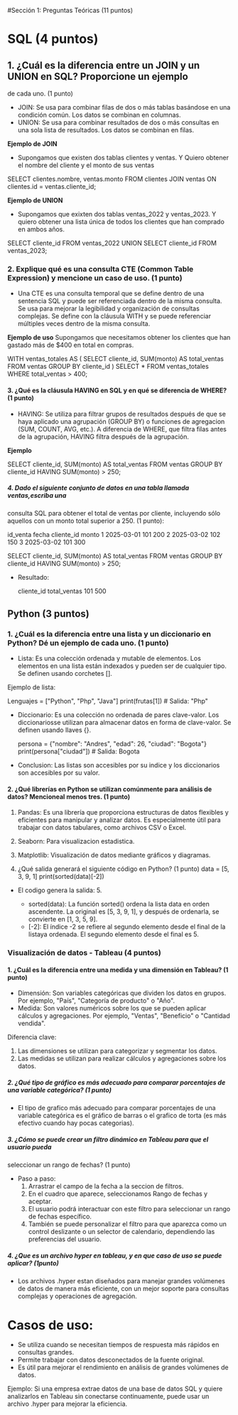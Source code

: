 #Sección 1: Preguntas Teóricas (11 puntos)

# **SQL (4 puntos)**

## 1. ¿Cuál es la diferencia entre un JOIN y un UNION en SQL? Proporcione un ejemplo
de cada uno. (1 punto)

- JOIN: Se usa para combinar filas de dos o más tablas basándose en una condición común. Los datos se combinan en columnas.
- UNION: Se usa para combinar resultados de dos o más consultas en una sola lista de resultados. Los datos se combinan en filas.

**Ejemplo de JOIN**

  - Supongamos que existen dos tablas clientes y ventas. Y Quiero obtener el nombre del cliente y el monto de sus ventas

  SELECT clientes.nombre, ventas.monto
  FROM clientes
  JOIN ventas ON clientes.id = ventas.cliente_id;

**Ejemplo de UNION**

  - Supongamos que exixten dos tablas ventas_2022 y ventas_2023. Y quiero obtener una lista única de todos los clientes que han comprado en ambos años.

  SELECT cliente_id FROM ventas_2022
  UNION
  SELECT cliente_id FROM ventas_2023;

### 2. Explique qué es una consulta CTE (Common Table Expression) y mencione un caso de uso. (1 punto)

- Una CTE es una consulta temporal que se define dentro de una sentencia SQL y puede ser referenciada dentro de la misma consulta. Se usa para mejorar la legibilidad y 
  organización de consultas complejas. Se define con la cláusula WITH y se puede referenciar múltiples veces dentro de la misma consulta.

**Ejemplo de uso** Supongamos que necesitamos obtener los clientes que han gastado más de $400 en total en compras.

  WITH ventas_totales AS (
      SELECT cliente_id, SUM(monto) AS total_ventas
      FROM ventas
      GROUP BY cliente_id
  )
  SELECT * FROM ventas_totales WHERE total_ventas > 400;


#### 3. ¿Qué es la cláusula HAVING en SQL y en qué se diferencia de WHERE? (1 punto) ####

- HAVING: Se utiliza para filtrar grupos de resultados después de que se haya aplicado una agrupación (GROUP BY) o funciones de agregacion (SUM, COUNT, AVG, etc.).
  A diferencia de WHERE, que filtra filas antes de la agrupación, HAVING filtra después de la agrupación.

**Ejemplo**

  SELECT cliente_id, SUM(monto) AS total_ventas
  FROM ventas
  GROUP BY cliente_id
  HAVING SUM(monto) > 250;

##### 4. Dado el siguiente conjunto de datos en una tabla llamada ventas,escriba una
consulta SQL para obtener el total de ventas por cliente, incluyendo sólo aquellos
con un monto total superior a 250. (1 punto):

id_venta   fecha   cliente_id   monto
1       2025-03-01   101         200
2       2025-03-02   102         150
3       2025-03-02   101         300

  SELECT cliente_id, SUM(monto) AS total_ventas
  FROM ventas
  GROUP BY cliente_id
  HAVING SUM(monto) > 250;

- Resultado:

  cliente_id	total_ventas
    101	         500

## ****Python (3 puntos)****


### 1. ¿Cuál es la diferencia entre una lista y un diccionario en Python? Dé un ejemplo de cada uno. (1 punto)

- Lista: Es una colección ordenada y mutable de elementos. Los elementos en una lista están indexados y pueden ser de cualquier tipo. Se definen usando corchetes [].

Ejemplo de lista:

  Lenguajes = ["Python", "Php", "Java"]
  print(frutas[1])  # Salida: "Php"

- Diccionario: Es una colección no ordenada de pares clave-valor. Los diccionariosse utilizan para almacenar datos en forma de clave-valor. Se definen usando llaves {}.

  persona = {"nombre": "Andres", "edad": 26, "ciudad": "Bogota"}
  print(persona["ciudad"])  # Salida: Bogota

- Conclusion: Las listas son accesibles por su indice y los diccionarios son accesibles por su valor. 

#### 2. ¿Qué librerías en Python se utilizan comúnmente para análisis de datos? Mencioneal menos tres. (1 punto)

  1. Pandas: Es una librería que proporciona estructuras de datos flexibles y eficientes para manipular y analizar datos. Es especialmente útil para trabajar con datos
     tabulares, como archivos CSV o Excel.
  2. Seaborn: Para visualizacion estadistica.
  3. Matplotlib: Visualización de datos mediante gráficos y diagramas.


3. ¿Qué salida generará el siguiente código en Python? (1 punto)
data = [5, 3, 9, 1]
print(sorted(data)[-2])

 - El codigo genera la salida: 5.
    
    - sorted(data): La función sorted() ordena la lista data en orden ascendente. La original es [5, 3, 9, 1], y después de ordenarla, se convierte en [1, 3, 5, 9].
    - [-2]: El índice -2 se refiere al segundo elemento desde el final de la listaya ordenada. El segundo elemento desde el final es 5.

### **Visualización de datos - Tableau (4 puntos)**

#### 1. ¿Cuál es la diferencia entre una medida y una dimensión en Tableau? (1 punto)

- Dimensión: Son variables categóricas que dividen los datos en grupos. Por ejemplo, "País", "Categoría de producto" o "Año".
- Medida: Son valores numéricos sobre los que se pueden aplicar cálculos y agregaciones. Por ejemplo, "Ventas", "Beneficio" o "Cantidad vendida".

Diferencia clave:

1. Las dimensiones se utilizan para categorizar y segmentar los datos.
2. Las medidas se utilizan para realizar cálculos y agregaciones sobre los datos.


##### 2. ¿Qué tipo de gráfico es más adecuado para comparar porcentajes de una variable categórica? (1 punto)

- El tipo de grafico más adecuado para comparar porcentajes de una variable categórica es el gráfico de barras o
  el grafico de torta (es más efectivo cuando hay pocas categorias).

##### 3. ¿Cómo se puede crear un filtro dinámico en Tableau para que el usuario pueda
seleccionar un rango de fechas? (1 punto)

- Paso a paso:
  1. Arrastrar el campo de la fecha a la seccion de filtros.
  2. En el cuadro que aparece, seleccionamos Rango de fechas y aceptar.
  3. El usuario podrá interactuar con este filtro para seleccionar un rango de fechas específico.
  4. También se puede personalizar el filtro para que aparezca como un control deslizante o un selector de calendario, dependiendo las preferencias del usuario. 


##### 4. ¿Que es un archivo hyper en tableau, y en que caso de uso se puede aplicar? (1punto)

- Los archivos .hyper estan diseñados para manejar grandes volúmenes de datos de manera más eficiente, con un mejor soporte para consultas complejas
  y operaciones de agregación.

# Casos de uso:
  - Se utiliza cuando se necesitan tiempos de respuesta más rápidos en consultas grandes.
  - Permite trabajar con datos desconectados de la fuente original.
  - Es útil para mejorar el rendimiento en análisis de grandes volúmenes de datos.

Ejemplo: Si una empresa extrae datos de una base de datos SQL y quiere analizarlos en Tableau sin conectarse continuamente, 
         puede usar un archivo .hyper para mejorar la eficiencia.

